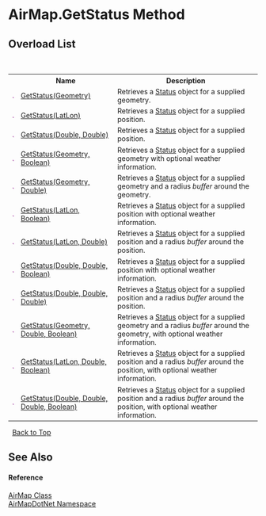 # AirMap.GetStatus Method 
 


## Overload List
&nbsp;<table><tr><th></th><th>Name</th><th>Description</th></tr><tr><td>![Public method](media/pubmethod.gif "Public method")</td><td><a href="13cff1d4-5cf1-1e91-985e-57f329a32cdc">GetStatus(Geometry)</a></td><td>
Retrieves a <a href="ff75423a-8d6c-9dca-21af-66fff78dbb5d">Status</a> object for a supplied geometry.</td></tr><tr><td>![Public method](media/pubmethod.gif "Public method")</td><td><a href="50ebe977-0231-072b-e45b-567bdf79692f">GetStatus(LatLon)</a></td><td>
Retrieves a <a href="ff75423a-8d6c-9dca-21af-66fff78dbb5d">Status</a> object for a supplied position.</td></tr><tr><td>![Public method](media/pubmethod.gif "Public method")</td><td><a href="7a054755-e865-d047-7c9e-734ffabf5b7b">GetStatus(Double, Double)</a></td><td>
Retrieves a <a href="ff75423a-8d6c-9dca-21af-66fff78dbb5d">Status</a> object for a supplied position.</td></tr><tr><td>![Public method](media/pubmethod.gif "Public method")</td><td><a href="393074fd-6b4f-d94e-ee1e-0a1f5a61b78b">GetStatus(Geometry, Boolean)</a></td><td>
Retrieves a <a href="ff75423a-8d6c-9dca-21af-66fff78dbb5d">Status</a> object for a supplied geometry with optional weather information.</td></tr><tr><td>![Public method](media/pubmethod.gif "Public method")</td><td><a href="a818f907-8813-875a-88b4-ea84e8611d96">GetStatus(Geometry, Double)</a></td><td>
Retrieves a <a href="ff75423a-8d6c-9dca-21af-66fff78dbb5d">Status</a> object for a supplied geometry and a radius *buffer* around the geometry.</td></tr><tr><td>![Public method](media/pubmethod.gif "Public method")</td><td><a href="78da2f8f-dd9d-110a-766b-a0c2b2b501dd">GetStatus(LatLon, Boolean)</a></td><td>
Retrieves a <a href="ff75423a-8d6c-9dca-21af-66fff78dbb5d">Status</a> object for a supplied position with optional weather information.</td></tr><tr><td>![Public method](media/pubmethod.gif "Public method")</td><td><a href="02babe2b-6c85-0090-55e0-8acc3575686c">GetStatus(LatLon, Double)</a></td><td>
Retrieves a <a href="ff75423a-8d6c-9dca-21af-66fff78dbb5d">Status</a> object for a supplied position and a radius *buffer* around the position.</td></tr><tr><td>![Public method](media/pubmethod.gif "Public method")</td><td><a href="4cefbbf8-ed99-dc72-0790-f63c44bef6ac">GetStatus(Double, Double, Boolean)</a></td><td>
Retrieves a <a href="ff75423a-8d6c-9dca-21af-66fff78dbb5d">Status</a> object for a supplied position with optional weather information.</td></tr><tr><td>![Public method](media/pubmethod.gif "Public method")</td><td><a href="d62f5501-d8bf-98d5-7b75-a09765ec6ffa">GetStatus(Double, Double, Double)</a></td><td>
Retrieves a <a href="ff75423a-8d6c-9dca-21af-66fff78dbb5d">Status</a> object for a supplied position and a radius *buffer* around the position.</td></tr><tr><td>![Public method](media/pubmethod.gif "Public method")</td><td><a href="7acfd132-ca0d-9790-08fa-aaef2e83a110">GetStatus(Geometry, Double, Boolean)</a></td><td>
Retrieves a <a href="ff75423a-8d6c-9dca-21af-66fff78dbb5d">Status</a> object for a supplied geometry and a radius *buffer* around the geometry, with optional weather information.</td></tr><tr><td>![Public method](media/pubmethod.gif "Public method")</td><td><a href="a3a3157c-a04a-6982-9caf-9217d0882fbe">GetStatus(LatLon, Double, Boolean)</a></td><td>
Retrieves a <a href="ff75423a-8d6c-9dca-21af-66fff78dbb5d">Status</a> object for a supplied position and a radius *buffer* around the position, with optional weather information.</td></tr><tr><td>![Public method](media/pubmethod.gif "Public method")</td><td><a href="70e987a8-f3cc-b621-d93e-0db186ef94fc">GetStatus(Double, Double, Double, Boolean)</a></td><td>
Retrieves a <a href="ff75423a-8d6c-9dca-21af-66fff78dbb5d">Status</a> object for a supplied position and a radius *buffer* around the position, with optional weather information.</td></tr></table>&nbsp;
<a href="#airmap.getstatus-method">Back to Top</a>

## See Also


#### Reference
<a href="5026f4ac-baf9-76bd-7dc0-4a111dd014fb">AirMap Class</a><br /><a href="b5783ccd-d544-c2c9-c0be-1f622d02460a">AirMapDotNet Namespace</a><br />